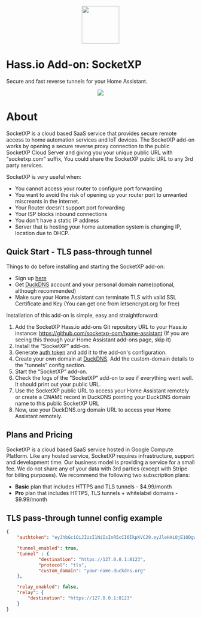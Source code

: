 <p align="center">
    <a href="https://socketxp.com" target="_blank"><img width="100"src="https://github.com/socketxp-com/home-assistant/blob/master/socketxp/logo.png"></a>
</p>

# Hass.io Add-on: SocketXP

Secure and fast reverse tunnels for your Home Assistant. 


<p align="center">
    <a href="https://www.socketxp.com/documentation" target="_blank"><img src="https://www.socketxp.com/wp-content/uploads/2019/02/nodejs-public-url.jpg"></a>
</p>

# About

SocketXP is a cloud based SaaS service that provides secure remote access to home automation services and IoT devices.  The SocketXP add-on  works by opening a secure reverse proxy connection to the public SocketXP Cloud Server and giving you your unique public URL with "socketxp.com" suffix,  You could share the SocketXP public URL to any 3rd party services.

SocketXP is very useful when:

* You cannot access your router to configure port forwarding
* You want to avoid the risk of opening up your router port to unwanted miscreants in the internet.
* Your Router doesn't support port forwarding
* Your ISP blocks inbound connections
* You don't have a static IP address
* Server that is hosting your home automation system is changing IP, location due to DHCP.

## Quick Start - TLS pass-through tunnel

Things to do before installing and starting the SocketXP add-on:

* Sign up [here](https://portal.socketxp.com)
* Get [DuckDNS](https://www.duckdns.org/) account and your personal domain name(optional, although recommended)
* Make sure your Home Assistant can terminate TLS with valid SSL Certificate and Key (You can get one from letsencrypt.org for free)

Installation of this add-on is simple, easy and straightforward:

  1. Add the SocketXP Hass.io add-ons Git repository URL to your Hass.io instance: https://github.com/socketxp-com/home-assistant (If you are seeing this through your Home Assistant add-ons page, skip it)
  2. Install the “SocketXP” add-on.
  3. Generate [auth token](https://portal.socketxp.com) and add it to the add-on's configuration.
  4. Create your own domain at [DuckDNS](https://www.duckdns.org/). Add the custom-domain details to the "tunnels" config section.
  6. Start the “SocketXP” add-on.  
  7. Check the logs of the "SocketXP” add-on to see if everything went well. It should print out your public URL.
  8. Use the SocketXP public URL to access your Home Assistant remotely or create a CNAME record in DuckDNS pointing your DuckDNS domain name to this public SocketXP URL 
  9. Now, use your DuckDNS.org domain URL to access your Home Assistant remotely.


## Plans and Pricing

SocketXP is a cloud based SaaS service hosted in Google Compute Platform.  Like any hosted service, SocketXP requires infrastructure, support and development time. Our business model is providing a service for a small fee. We do not share any of your data with 3rd parties (except with Stripe for billing purposes). We recommend the following two subscription plans:

* **Basic** plan that includes HTTPS and TLS tunnels - $4.99/month
* **Pro** plan that includes HTTPS, TLS tunnels + whitelabel domains - $9.99/month

## TLS pass-through tunnel config example

```json
{
    "authtoken": "eyJhbGciOiJIUzI1NiIsInR5cCI6IkpXVCJ9.eyJleHAiOjE1ODgwNjI0MDIsImlkIjoiZ2FuZXNodmVscmFqYW5AZ21haWwuY29tIn0.Y2fv-OMYUXwp_yuSieuBb6v9XeA23492423488HERER",

    "tunnel_enabled": true,
    "tunnel" : {
		    "destination": "https://127.0.0.1:8123",
		    "protocol": "tls",			
		    "custom_domain": "your-name.duckdns.org"	
    },

    "relay_enabled": false, 
    "relay": {
        "destination": "https://127.0.0.1:8123"
    }
}
